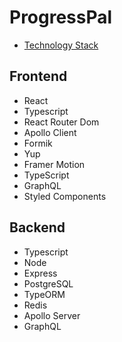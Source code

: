 # ProgressPal

- [Technology Stack](#Front-end)

## Frontend

- React
- Typescript
- React Router Dom
- Apollo Client
- Formik
- Yup
- Framer Motion
- TypeScript
- GraphQL
- Styled Components

## Backend

- Typescript
- Node
- Express
- PostgreSQL
- TypeORM
- Redis
- Apollo Server
- GraphQL
